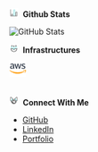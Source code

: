 <b>
<img height="16" width="16" src="bar-chart.gif" style="padding-right: 5px;"/>
<span>Github Stats</span>
</b>

![GitHub Stats](https://github-readme-stats.vercel.app/api/top-langs/?username=genesisbertiz&theme=default&show_icons=true&hide_border=true&layout=compact)

<b>
<img height="16" width="16" src="technology.gif" style="padding-right: 5px;"/>
<span>Infrastructures</span>
</b>

<div style="margin-top:10px;"></div>
<a href="https://github.com/genesisbertiz/genesisbertiz"><img height="30" width="30" src="image.png"/></a>

<div style="margin-top:2rem"></div>

<b>
<img height="16" width="16" src="relationship.gif" style="padding-right: 5px;"/>
<span>Connect With Me</span>
</b>

- [GitHub](https://github.com/genesisbertiz)
- [LinkedIn](https://linkedin.com/in/genesisbertiz)
- [Portfolio](https://genesisbertiz.vercel.app)
